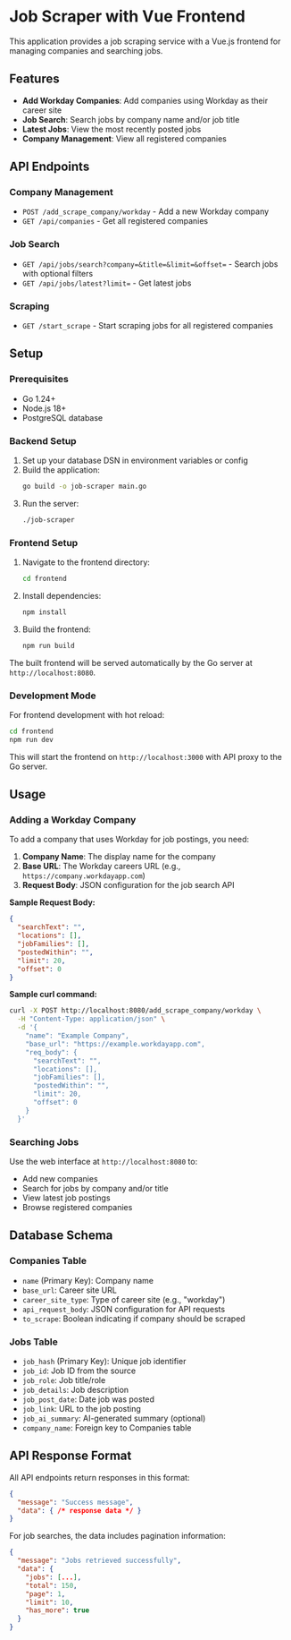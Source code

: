 # Job Scraper with Vue Frontend

This application provides a job scraping service with a Vue.js frontend for managing companies and searching jobs.

## Features

- **Add Workday Companies**: Add companies using Workday as their career site
- **Job Search**: Search jobs by company name and/or job title
- **Latest Jobs**: View the most recently posted jobs
- **Company Management**: View all registered companies

## API Endpoints

### Company Management
- `POST /add_scrape_company/workday` - Add a new Workday company
- `GET /api/companies` - Get all registered companies

### Job Search
- `GET /api/jobs/search?company=&title=&limit=&offset=` - Search jobs with optional filters
- `GET /api/jobs/latest?limit=` - Get latest jobs

### Scraping
- `GET /start_scrape` - Start scraping jobs for all registered companies

## Setup

### Prerequisites
- Go 1.24+ 
- Node.js 18+
- PostgreSQL database

### Backend Setup
1. Set up your database DSN in environment variables or config
2. Build the application:
   ```bash
   go build -o job-scraper main.go
   ```
3. Run the server:
   ```bash
   ./job-scraper
   ```

### Frontend Setup
1. Navigate to the frontend directory:
   ```bash
   cd frontend
   ```
2. Install dependencies:
   ```bash
   npm install
   ```
3. Build the frontend:
   ```bash
   npm run build
   ```

The built frontend will be served automatically by the Go server at `http://localhost:8080`.

### Development Mode
For frontend development with hot reload:
```bash
cd frontend
npm run dev
```
This will start the frontend on `http://localhost:3000` with API proxy to the Go server.

## Usage

### Adding a Workday Company

To add a company that uses Workday for job postings, you need:

1. **Company Name**: The display name for the company
2. **Base URL**: The Workday careers URL (e.g., `https://company.workdayapp.com`)
3. **Request Body**: JSON configuration for the job search API

**Sample Request Body:**
```json
{
  "searchText": "",
  "locations": [],
  "jobFamilies": [],
  "postedWithin": "",
  "limit": 20,
  "offset": 0
}
```

**Sample curl command:**
```bash
curl -X POST http://localhost:8080/add_scrape_company/workday \
  -H "Content-Type: application/json" \
  -d '{
    "name": "Example Company",
    "base_url": "https://example.workdayapp.com",
    "req_body": {
      "searchText": "",
      "locations": [],
      "jobFamilies": [],
      "postedWithin": "",
      "limit": 20,
      "offset": 0
    }
  }'
```

### Searching Jobs

Use the web interface at `http://localhost:8080` to:
- Add new companies
- Search for jobs by company and/or title
- View latest job postings
- Browse registered companies

## Database Schema

### Companies Table
- `name` (Primary Key): Company name
- `base_url`: Career site URL
- `career_site_type`: Type of career site (e.g., "workday")
- `api_request_body`: JSON configuration for API requests
- `to_scrape`: Boolean indicating if company should be scraped

### Jobs Table
- `job_hash` (Primary Key): Unique job identifier
- `job_id`: Job ID from the source
- `job_role`: Job title/role
- `job_details`: Job description
- `job_post_date`: Date job was posted
- `job_link`: URL to the job posting
- `job_ai_summary`: AI-generated summary (optional)
- `company_name`: Foreign key to Companies table

## API Response Format

All API endpoints return responses in this format:
```json
{
  "message": "Success message",
  "data": { /* response data */ }
}
```

For job searches, the data includes pagination information:
```json
{
  "message": "Jobs retrieved successfully",
  "data": {
    "jobs": [...],
    "total": 150,
    "page": 1,
    "limit": 10,
    "has_more": true
  }
}
```